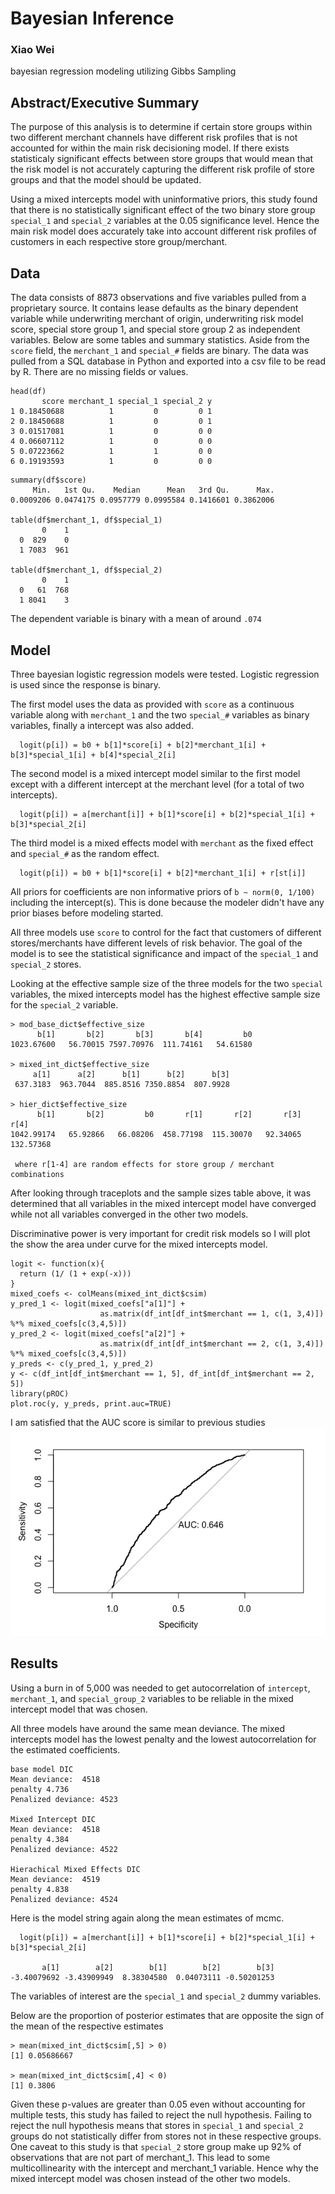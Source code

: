 # Bayesian Inference
### Xiao Wei
bayesian regression modeling utilizing Gibbs Sampling

## Abstract/Executive Summary
The purpose of this analysis is to determine if certain store groups within two different merchant channels have different risk profiles that is not accounted for within the main risk decisioning model. If there exists statisticaly significant effects between store groups that would mean that the risk model is not accurately capturing the different risk profile of store groups and that the model should be updated.

Using a mixed intercepts model with uninformative priors, this study found that there is no statistically significant effect of the two binary store group `special_1` and `special_2` variables at the 0.05 significance level. Hence the main risk model does accurately take into account different risk profiles of customers in each respective store group/merchant.

## Data
The data consists of 8873 observations and five variables pulled from a proprietary source. It contains lease defaults as the binary dependent variable while underwriting merchant of origin, underwriting risk model score, special store group 1, and special store group 2 as independent variables. Below are some tables and summary statistics. Aside from the `score` field, the `merchant_1` and `special_#` fields are binary. The data was pulled from a SQL database in Python and exported into a csv file to be read by R. There are no missing fields or values.

```
head(df)
       score merchant_1 special_1 special_2 y
1 0.18450688          1         0         0 1
2 0.18450688          1         0         0 1
3 0.01517081          1         0         0 0
4 0.06607112          1         0         0 0
5 0.07223662          1         1         0 0
6 0.19193593          1         0         0 0
```
```
summary(df$score)
     Min.   1st Qu.    Median      Mean   3rd Qu.      Max. 
0.0009206 0.0474175 0.0957779 0.0995584 0.1416601 0.3862006 

table(df$merchant_1, df$special_1)
       0    1
  0  829    0
  1 7083  961
  
table(df$merchant_1, df$special_2)
       0    1
  0   61  768
  1 8041    3
```
The dependent variable is binary with a mean of around `.074`

## Model
Three bayesian logistic regression models were tested. Logistic regression is used since the response is  binary.

The first model uses the data as provided with `score` as a continuous variable along with `merchant_1` and the two `special_#` variables as binary variables, finally a intercept was also added.

```
  logit(p[i]) = b0 + b[1]*score[i] + b[2]*merchant_1[i] + b[3]*special_1[i] + b[4]*special_2[i]
```

The second model is a mixed intercept model similar to the first model except with a different intercept at the merchant level (for a total of two intercepts).

```
  logit(p[i]) = a[merchant[i]] + b[1]*score[i] + b[2]*special_1[i] + b[3]*special_2[i]
```

The third model is a mixed effects model with `merchant` as the fixed effect and `special_#` as the random effect.

```
  logit(p[i]) = b0 + b[1]*score[i] + b[2]*merchant_1[i] + r[st[i]]
```

All priors for coefficients are non informative priors of `b ~ norm(0, 1/100)` including the intercept(s). This is done because the modeler didn't have any prior biases before modeling started.

All three models use `score` to control for the fact that customers of different stores/merchants have different levels of risk behavior. The goal of the model is to see the statistical significance and impact of the `special_1` and `special_2` stores.

Looking at the effective sample size of the three models for the two `special` variables, the mixed intercepts model has the highest effective sample size for the `special_2` variable.

```
> mod_base_dict$effective_size
      b[1]       b[2]       b[3]       b[4]         b0 
1023.67600   56.70015 7597.70976  111.74161   54.61580 

> mixed_int_dict$effective_size
     a[1]      a[2]      b[1]      b[2]      b[3] 
 637.3183  963.7044  885.8516 7350.8854  807.9928
 
> hier_dict$effective_size
      b[1]       b[2]         b0       r[1]       r[2]       r[3]       r[4] 
1042.99174   65.92866   66.08206  458.77198  115.30070   92.34065  132.57368 
 
 where r[1-4] are random effects for store group / merchant combinations
```
After looking through traceplots and the sample sizes table above, it was determined that all variables in the mixed intercept model have converged while not all variables converged in the other two models.

Discriminative power is very important for credit risk models so I will plot the show the area under curve for the mixed intercepts model.

```
logit <- function(x){
  return (1/ (1 + exp(-x)))
}
mixed_coefs <- colMeans(mixed_int_dict$csim)
y_pred_1 <- logit(mixed_coefs["a[1]"] + 
                    as.matrix(df_int[df_int$merchant == 1, c(1, 3,4)]) %*% mixed_coefs[c(3,4,5)])
y_pred_2 <- logit(mixed_coefs["a[2]"] + 
                    as.matrix(df_int[df_int$merchant == 2, c(1, 3,4)]) %*% mixed_coefs[c(3,4,5)])
y_preds <- c(y_pred_1, y_pred_2)
y <- c(df_int[df_int$merchant == 1, 5], df_int[df_int$merchant == 2, 5])
library(pROC)
plot.roc(y, y_preds, print.auc=TRUE)
```
I am satisfied that the AUC score is similar to previous studies
![roc plot](./pics/roc_curve.png)

## Results

Using a burn in of 5,000 was needed to get autocorrelation of `intercept`, `merchant_1`, and `special_group_2` variables to be reliable in the mixed intercept model that was chosen.

All three models have around the same mean deviance. The mixed intercepts model has the lowest penalty and the lowest autocorrelation for the estimated coefficients.

```
base model DIC
Mean deviance:  4518 
penalty 4.736 
Penalized deviance: 4523 

Mixed Intercept DIC
Mean deviance:  4518 
penalty 4.384 
Penalized deviance: 4522 

Hierachical Mixed Effects DIC
Mean deviance:  4519 
penalty 4.838 
Penalized deviance: 4524 
```

Here is the model string again along the mean estimates of mcmc.

```
  logit(p[i]) = a[merchant[i]] + b[1]*score[i] + b[2]*special_1[i] + b[3]*special_2[i]

       a[1]        a[2]        b[1]        b[2]        b[3] 
-3.40079692 -3.43909949  8.38304580  0.04073111 -0.50201253 

```

The variables of interest are the `special_1` and `special_2` dummy variables. 

Below are the proportion of posterior estimates that are opposite the sign of the mean of the respective estimates

```
> mean(mixed_int_dict$csim[,5] > 0) 
[1] 0.05686667

> mean(mixed_int_dict$csim[,4] < 0) 
[1] 0.3806
```
Given these p-values are greater than 0.05 even without accounting for multiple tests, this study has failed to reject the null hypothesis. Failing to reject the null hypothesis means that stores in `special_1` and `special_2` groups do not statistically differ from stores not in these respective groups.
One caveat to this study is that `special_2` store group make up 92% of observations that are not part of merchant_1. This lead to some multicollinearity with the intercept and merchant_1 variable. Hence why the mixed intercept model was chosen instead of the other two models.

